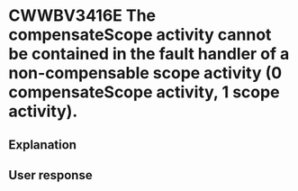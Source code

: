 # CWWBV3416E The compensateScope activity cannot be contained in the fault handler of a non-compensable scope activity (0 compensateScope activity, 1 scope activity).

## Explanation

## User response
